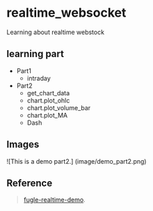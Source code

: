 # realtime_websocket

Learning about realtime webstock


## learning part

* Part1
  * intraday
* Part2
  * get_chart_data
  * chart.plot_ohlc
  * chart.plot_volume_bar
  * chart.plot_MA
  * Dash


## Images

![This is a demo part2.] (image/demo_part2.png)




## Reference
>  [fugle-realtime-demo](https://github.com/fortuna-intelligence/fugle-realtime-demo/).